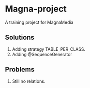 # Magna-project
A training project for MagnaMedia 

## Solutions
1. Adding strategy TABLE_PER_CLASS.
2. Adding @SequenceGenerator

## Problems
1. Still no relations.
